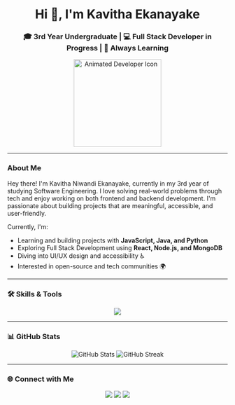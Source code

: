 <h1 align="center">Hi 👋, I'm Kavitha Ekanayake</h1>
<h3 align="center">🎓 3rd Year Undergraduate | 💻 Full Stack Developer in Progress | 🌟 Always Learning</h3>

<p align="center">
  <img src="https://media.giphy.com/media/UqZWh4TFdFrkI/giphy.gif" width="200" alt="Animated Developer Icon" />
</p>

---

###  About Me
Hey there! I'm Kavitha Niwandi Ekanayake, currently in my 3rd year of studying Software Engineering. I love solving real-world problems through tech and enjoy working on both frontend and backend development. I'm passionate about building projects that are meaningful, accessible, and user-friendly.

Currently, I'm:
- Learning and building projects with **JavaScript, Java, and Python**
- Exploring Full Stack Development using **React, Node.js, and MongoDB**
- Diving into UI/UX design and accessibility ♿
- Interested in open-source and tech communities 🌍

---

### 🛠️ Skills & Tools

<p align="center">
  <img src="https://skillicons.dev/icons?i=js,react,nextjs,nodejs,express,mongodb,html,css,tailwind,java,python,git,github,figma" />
</p>

---

### 📊 GitHub Stats

<p align="center">
  <img src="https://github-readme-stats.vercel.app/api?username=your-username&show_icons=true&theme=tokyonight" alt="GitHub Stats" />
  <img src="https://github-readme-streak-stats.herokuapp.com/?user=your-username&theme=tokyonight" alt="GitHub Streak" />
</p>

---

### 🌐 Connect with Me

<p align="center">
  <a href="https://linkedin.com/in/your-profile" target="_blank"><img src="https://img.shields.io/badge/LinkedIn-blue?logo=linkedin&style=for-the-badge" /></a>
  <a href="mailto:your.email@example.com"><img src="https://img.shields.io/badge/Gmail-red?logo=gmail&style=for-the-badge" /></a>
  <a href="https://your-portfolio-site.com"><img src="https://img.shields.io/badge/Portfolio-grey?logo=vercel&style=for-the-badge" /></a>
</p>
